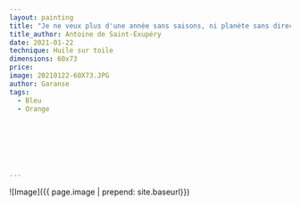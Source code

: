 ```yaml
---
layout: painting
title: "Je ne veux plus d'une année sans saisons, ni planète sans direction où l'on ne s'approche i ne s'éloigne plus de rien."                       
title_author: Antoine de Saint-Exupéry                                              
date: 2021-01-22 
technique: Huile sur toile 
dimensions: 60x73
price: 
image: 20210122-60X73.JPG
author: Garanse
tags:
  - Bleu
  - Orange
  
  
  
  
  
  
  
---
```

![Image]({{ page.image | prepend: site.baseurl}})

